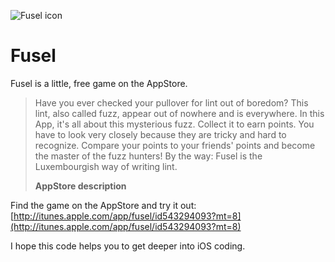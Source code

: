 
![Fusel icon](https://raw.github.com/ffraenz/Fusel/master/Fusel/icon144x144.png)

Fusel
=====

Fusel is a little, free game on the AppStore.

> Have you ever checked your pullover for lint out of boredom? This lint, also called fuzz, appear out of nowhere and is everywhere.
> In this App, it's all about this mysterious fuzz. Collect it to earn points. You have to look very closely because they are tricky and hard to recognize.
> Compare your points to your friends' points and become the master of the fuzz hunters! 
> By the way: Fusel is the Luxembourgish way of writing lint.
>
> **AppStore description**

Find the game on the AppStore and try it out:
[http://itunes.apple.com/app/fusel/id543294093?mt=8](http://itunes.apple.com/app/fusel/id543294093?mt=8)

I hope this code helps you to get deeper into iOS coding.
